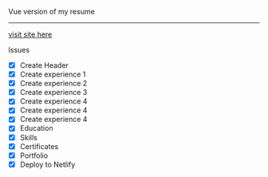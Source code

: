 Vue version of my resume

---

[visit site here](https://bernardade.netlify.com/)

Issues

- [x] Create Header
- [x] Create experience 1
- [x] Create experience 2
- [x] Create experience 3
- [x] Create experience 4
- [x] Create experience 4
- [x] Create experience 4
- [x] Education
- [x] Skills
- [x] Certificates
- [x] Portfolio
- [x] Deploy to Netlify
